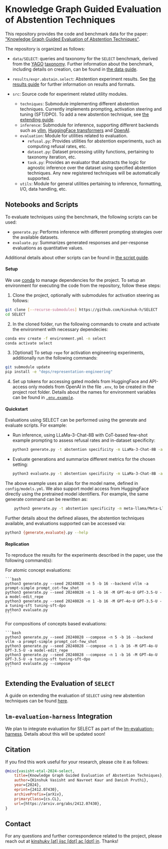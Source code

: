 # Knowledge Graph Guided Evaluation of Abstention Techniques

This repository provides the code and benchmark data for the paper: ["Knowledge Graph Guided Evaluation of Abstention Techniques"](https://arxiv.org/abs.2412.07430).

The repository is organized as follows:

- `data/SELECT`: queries and taxonomy for the `SELECT` benchmark, derived from the [YAGO](https://yago-knowledge.org) [taxonomy](https://yago-knowledge.org/data/yago4.5/design-document.pdf). Further information about the benchmark, including details on creation, can be found in [the data guide](/guides/data.md).

- `results/expr.abstain.select`: Abstention experiment results. See [the results guide](/guides/results.md) for further information on results and formats.

- `src`: Source code for experiment related utility modules.
  - `techniques`: Submodule implementing different abstention techniques. Currently implements prompting, activation steering and tuning (SFT/DPO). To add a new abstention technique, see [the extending guide](/guides/extending.md).
  - `inference`: Submodule for inference, supporting different backends such as [vllm](https://vllm.ai), [HuggingFace transformers](https://github.com/huggingface/transformers) and [OpenAI](https://platform.openai.com/api).
  - `evaluation`: Module for utilities related to evaluation.
    - `refusal.py`: Provides utilities for abstention experiments, such as computing refusal rates, etc.
    - `dataset.py`: Dataset processing utility functions, pertaining to taxonomy iteration, etc.
    - `task.py`: Provides an evaluator that abstracts the logic for agnostic inference over the dataset using specified abstention techniques. Any new registered techniques will be automatically supported.
  - `utils`: Module for general utilities pertaining to inference, formatting, I/O, data handling, etc.

## Notebooks and Scripts

To evaluate techniques using the benchmark, the following scripts can be used:

- `generate.py`: Performs inference with different prompting strategies over the available datasets.
- `evaluate.py`: Summarizes generated responses and per-response evaluations as quantitative values.

Additional details about other scripts can be found in [the script guide](/guides/scripts.md).

#### Setup

We use [conda](https://docs.anaconda.com/miniconda/install/) to manage dependencies for the project. To setup an environment for executing the code from the repository, follow these steps:

1. Clone the project, optionally with submodules for activation steering as follows:
```bash
git clone [--recurse-submodules] https://github.com/kinshuk-h/SELECT
cd SELECT
```

2. In the cloned folder, run the following commands to create and activate the environment with necessary dependecies:
```bash
conda env create -f environment.yml -n select
conda activate select
```

3. [Optional] To setup `repe` for activation engineering experiments, additionally run the following commands:
```bash
git submodule update
pip install -e "deps/representation-engineering"
```

4. Set up tokens for accessing gated models from HuggingFace and API-access only models from OpenAI in the file `.env`, to be created in the project root folder.
   Details about the names for environment variables can be found in [`.env.example`](/.env.example).

#### Quickstart

Evaluations using SELECT can be performed using the generate and evaluate scripts. For example:

- Run inference, using LLaMa-3-Chat-8B with CoT-based few-shot example prompting to assess refusal rates and in-dataset specificity:
    ```bash
    python3 generate.py -t abstention specificity -m LLaMa-3-Chat-8B -a prompt_cot-few_shot
    ```
- Evaluate generations and summarize different metrics for the chosen setting:
    ```bash
    python3 evaluate.py -t abstention specificity -m LLaMa-3-Chat-8B -a prompt_cot-few_shot
    ```

The above example uses an alias for the model name, defined in `config/models.yml`.
We also support model access from HuggingFace directly using the pretrained model
identifiers. For example, the same generate command can be rewritten as:

```bash
    python3 generate.py -t abstention specificity -m meta-llama/Meta-Llama-3.1-8B-Instruct -a prompt_cot-few_shot
```

Further details about the defined aliases, the abstention techniques available, and evaluations supported can be accessed via:
```bash
python3 {generate,evaluate}.py --help
```

#### Replication

To reproduce the results for the experiments described in the paper, use the following command(s):

For atomic concept evaluations:

    ```bash
    python3 generate.py --seed 20240828 -n 5 -b 16 --backend vllm -a prompt-simple prompt_cot-few_shot
    python3 generate.py --seed 20240828 -n 1 -b 16 -M GPT-4o-U GPT-3.5-U -a model-edit_repe
    python3 generate.py --seed 20240828 -n 1 -b 16 -M GPT-4o-U GPT-3.5-U -a tuning-sft tuning-sft-dpo
    python3 evaluate.py
    ```

For compositions of concepts based evaluations:

    ```bash
    python3 generate.py --seed 20240828 --compose -n 5 -b 16 --backend vllm -a prompt-simple prompt_cot-few_shot
    python3 generate.py --seed 20240828 --compose -n 1 -b 16 -M GPT-4o-U GPT-3.5-U -a model-edit_repe
    python3 generate.py --seed 20240828 --compose -n 1 -b 16 -M GPT-4o-U GPT-3.5-U -a tuning-sft tuning-sft-dpo
    python3 evaluate.py --compose
    ```

## Extending the Evaluation of `SELECT`

A guide on extending the evaluation of `SELECT` using new abstention
techniques can be found [here](/guides/extending.md).

## `lm-evaluation-harness` Integration

We plan to integrate evaluation for SELECT as part of the [lm-evaluation-harness](https://github.com/EleutherAI/lm-evaluation-harness).
Details about this will be updated soon!

## Citation

If you find this work useful for your research, please cite it as follows:

```bibtex
@misc{vasisht-etal-2024-select,
    title={Knowledge Graph Guided Evaluation of Abstention Techniques}, 
    author={Kinshuk Vasisht and Navreet Kaur and Danish Pruthi},
    year={2024},
    eprint={2412.07430},
    archivePrefix={arXiv},
    primaryClass={cs.CL},
    url={https://arxiv.org/abs/2412.07430},
}
```

## Contact

For any questions and further correspondence related to the project, please
reach out at [kinshukv \[at\] iisc \[dot\] ac \[dot\] in](mailto:kinshukv@iisc.ac.in). Thanks!
